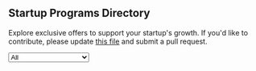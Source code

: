 <div>
  <h2>Startup Programs Directory</h2>
  <p>Explore exclusive offers to support your startup's growth. If you'd like to contribute, please update  <a href="https://github.com/kubeflex-io/kubeflex/blob/main/docs/grantors.json" target="_blank">this file</a> and submit a pull request.</p>
</div>
<select id="filter">
  <option value="All">All</option>
  <option value="Analytics">Analytics</option>
  <option value="Bug Tracking">Bug Tracking</option>
  <option value="Business Suites">Business Suites</option>
  <option value="Cloud Computing">Cloud Computing</option>
  <option value="Cloud Database">Cloud Database</option>
  <option value="Cloud Communication">Cloud Communication</option>
  <option value="Customer Engagement">Customer Engagement</option>
  <option value="Incident Management">Incident Management</option>
  <option value="Marketing and Sales">Marketing and Sales</option>
  <option value="Payments">Payments</option>
  <option value="Productivity">Productivity</option>
  <option value="Software">Software</option>
  <option value="Video">Video</option>
  <option value="3D Modeling">3D Modeling</option>
</select>

<div id="offers-container"></div>